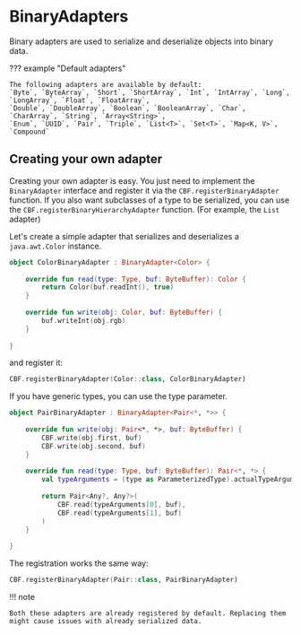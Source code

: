 # BinaryAdapters

Binary adapters are used to serialize and deserialize objects into binary data.
 
??? example "Default adapters"

    The following adapters are available by default:  
    `Byte`, `ByteArray`, `Short`, `ShortArray`, `Int`, `IntArray`, `Long`, `LongArray`, `Float`, `FloatArray`,
    `Double`, `DoubleArray`, `Boolean`, `BooleanArray`, `Char`, `CharArray`, `String`, `Array<String>`, 
    `Enum`, `UUID`, `Pair`, `Triple`, `List<T>`, `Set<T>`, `Map<K, V>`, `Compound`

## Creating your own adapter

Creating your own adapter is easy. You just need to implement the `BinaryAdapter` interface and register it via the
``CBF.registerBinaryAdapter`` function. If you also want subclasses of a type to be serialized, you can use the
``CBF.registerBinaryHierarchyAdapter`` function. (For example, the `List` adapter)

Let's create a simple adapter that serializes and deserializes a ``java.awt.Color`` instance.

```kotlin title="ColorAdapter"
object ColorBinaryAdapter : BinaryAdapter<Color> {
    
    override fun read(type: Type, buf: ByteBuffer): Color {
        return Color(buf.readInt(), true)
    }
    
    override fun write(obj: Color, buf: ByteBuffer) {
        buf.writeInt(obj.rgb)
    }
    
}
```

and register it:

```kotlin
CBF.registerBinaryAdapter(Color::class, ColorBinaryAdapter)
```

If you have generic types, you can use the type parameter.

```kotlin title="PairBinaryAdapter"
object PairBinaryAdapter : BinaryAdapter<Pair<*, *>> {
    
    override fun write(obj: Pair<*, *>, buf: ByteBuffer) {
        CBF.write(obj.first, buf)
        CBF.write(obj.second, buf)
    }
    
    override fun read(type: Type, buf: ByteBuffer): Pair<*, *> {
        val typeArguments = (type as ParameterizedType).actualTypeArguments
        
        return Pair<Any?, Any?>(
            CBF.read(typeArguments[0], buf),
            CBF.read(typeArguments[1], buf)
        )
    }
    
}
```

The registration works the same way:

```kotlin
CBF.registerBinaryAdapter(Pair::class, PairBinaryAdapter)
```

!!! note

    Both these adapters are already registered by default. Replacing them might cause issues with already serialized data.